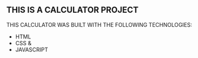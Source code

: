 ## THIS IS A CALCULATOR PROJECT
THIS CALCULATOR WAS BUILT WITH THE FOLLOWING TECHNOLOGIES:
- HTML
- CSS &
- JAVASCRIPT
